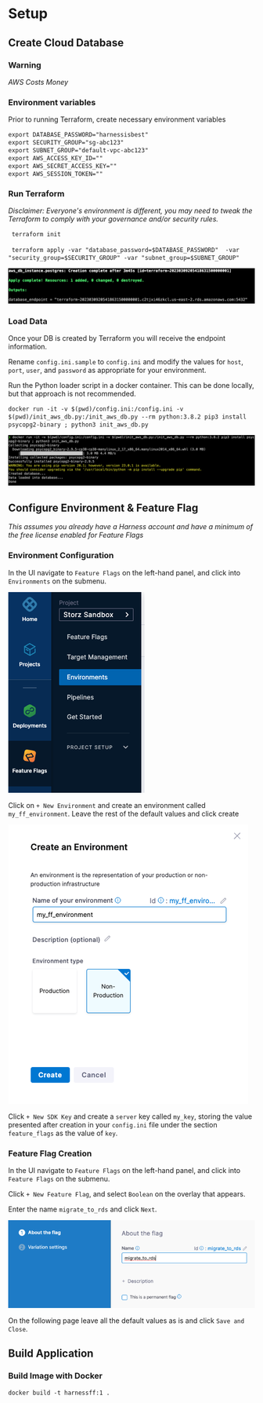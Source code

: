 # Setup

## Create Cloud Database

### Warning
_AWS Costs Money_

### Environment variables 
Prior to running Terraform, create necessary environment variables

```
export DATABASE_PASSWORD="harnessisbest"
export SECURITY_GROUP="sg-abc123"
export SUBNET_GROUP="default-vpc-abc123"
export AWS_ACCESS_KEY_ID=""
export AWS_SECRET_ACCESS_KEY=""
export AWS_SESSION_TOKEN=""
```

### Run Terraform

_Disclaimer: Everyone's environment is different, you may need to tweak the Terraform to comply with your governance and/or security rules._
```
 terraform init
 
 terraform apply -var "database_password=$DATABASE_PASSWORD"  -var "security_group=$SECURITY_GROUP" -var "subnet_group=$SUBNET_GROUP"
```
![terraform output shows the endpoint result](images/terraform.png)
### Load Data
Once your DB is created by Terraform you will receive the endpoint information.

Rename `config.ini.sample` to `config.ini` and modify the values for `host`, `port`, `user`, and `password` as appropriate for your environment.

Run the Python loader script in a docker container. This can be done locally, but that approach is not recommended.

```commandline
docker run -it -v $(pwd)/config.ini:/config.ini -v $(pwd)/init_aws_db.py:/init_aws_db.py --rm python:3.8.2 pip3 install psycopg2-binary ; python3 init_aws_db.py
```
![database loader outputs](images/loader.png)

## Configure Environment & Feature Flag

_This assumes you already have a Harness account and have a minimum of the free license enabled for Feature Flags_

### Environment Configuration

In the UI navigate to `Feature Flags` on the left-hand panel, and click into `Environments` on the submenu.

![how to navigate to feature flags](images/ff_nav.png)

Click on `+ New Environment` and create an environment called `my_ff_environment`. Leave the rest of the default values
and click create

![new environment example](images/new_env.png)

Click `+ New SDK Key` and create a `server` key called `my_key`, storing the value presented after creation in your 
`config.ini` file under the section `feature_flags` as the value of `key`.

### Feature Flag Creation

In the UI navigate to `Feature Flags` on the left-hand panel, and click into `Feature Flags` on the submenu.
 
Click `+ New Feature Flag`, and select `Boolean` on the overlay that appears.

Enter the name `migrate_to_rds` and click `Next`.

![new feature flag example](images/flag_create.png)

On the following page leave all the default values as is and click `Save and Close`.


## Build Application

### Build Image with Docker

```commandline
docker build -t harnessff:1 .
```

